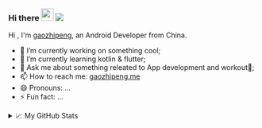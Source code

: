 ### Hi there <img src="https://media.giphy.com/media/hvRJCLFzcasrR4ia7z/giphy.gif" width="25px"/>    ![](https://visitor-badge.glitch.me/badge?page_id=gaozp.gaozp)

Hi , I'm [gaozhipeng](https://gaozhipeng.me), an Android Developer from China.

- 🔭 I’m currently working on something cool;
- 🌱 I’m currently learning kotlin & flutter;
- 💬 Ask me about something releated to App development and workout💪;
- 📫 How to reach me: [gaozhipeng.me](https://gaozhipeng.me)
- 😄 Pronouns: ...
- ⚡ Fun fact: ...
<details>
<summary>📈 My GitHub Stats</summary>

![gaozp's github stats](https://github-readme-stats.vercel.app/api?username=gaozp&show_icons=true)

[![Top Langs](https://github-readme-stats.vercel.app/api/top-langs/?username=gaozp&layout=compact)](https://github.com/anuraghazra/github-readme-stats)
</details>
